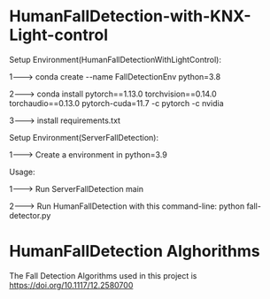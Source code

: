 # HumanFallDetection-with-KNX-Light-control

Setup Environment(HumanFallDetectionWithLightControl):

1---> conda create --name FallDetectionEnv python=3.8

2---> conda install pytorch==1.13.0 torchvision==0.14.0 torchaudio==0.13.0 pytorch-cuda=11.7 -c pytorch -c nvidia

3---> install requirements.txt

Setup Environment(ServerFallDetection):

1---> Create a environment in python=3.9

Usage:

1---> Run ServerFallDetection main

2---> Run HumanFallDetection with this command-line:
	python fall-detector.py


# HumanFallDetection Alghorithms
The Fall Detection Algorithms used in this project is https://doi.org/10.1117/12.2580700
